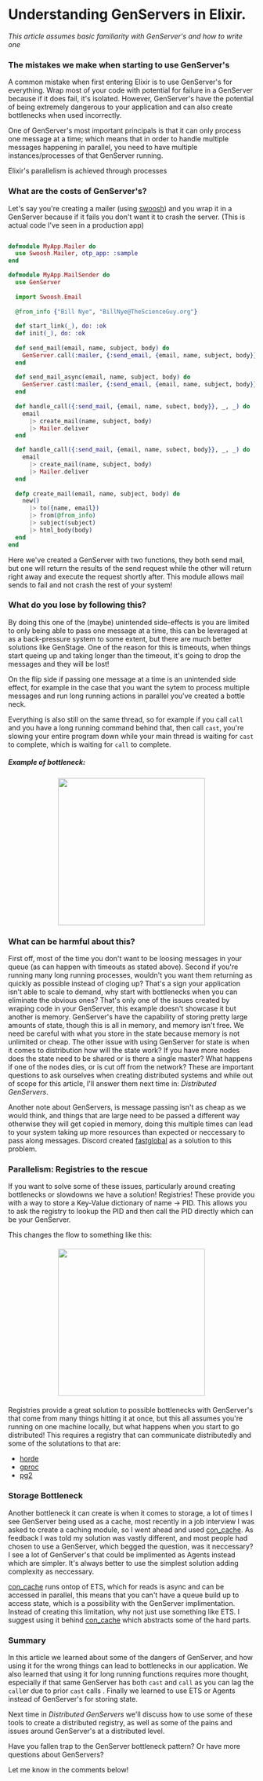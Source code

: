 Understanding GenServers in Elixir.
===

*This article assumes basic familiarity with GenServer's and how to write one*

### The mistakes we make when starting to use GenServer's

A common mistake when first entering Elixir is to use GenServer's for everything. Wrap most of your code with potential for failure in a GenServer because if it does fail, it's isolated. However, GenServer's have the potential of being extremely dangerous to your application and can also create bottlenecks when used incorrectly.

One of GenServer's most important principals is that it can only process one message at a time; which means that in order to handle multiple messages happening in parallel, you need to have multiple instances/processes of that GenServer running.

Elixir's parallelism is achieved through processes


### What are the costs of GenServer's?
Let's say you're creating a mailer (using [swoosh](https://github.com/swoosh/swoosh)) and you wrap it in a GenServer because if it fails you don't want it to crash the server. (This is actual code I've seen in a production app)

```elixir

defmodule MyApp.Mailer do
  use Swoosh.Mailer, otp_app: :sample
end

defmodule MyApp.MailSender do
  use GenServer
  
  import Swoosh.Email
  
  @from_info {"Bill Nye", "BillNye@TheScienceGuy.org"}
  
  def start_link(_), do: :ok
  def init(_), do: :ok
  
  def send_mail(email, name, subject, body) do
    GenServer.call(:mailer, {:send_email, {email, name, subject, body}})
  end
  
  def send_mail_async(email, name, subject, body) do
    GenServer.cast(:mailer, {:send_email, {email, name, subject, body}})
  end
  
  def handle_call({:send_mail, {email, name, subect, body}}, _, _) do
    email
      |> create_mail(name, subject, body)
      |> Mailer.deliver
  end

  def handle_call({:send_mail, {email, name, subect, body}}, _, _) do
    email
      |> create_mail(name, subject, body)
      |> Mailer.deliver
  end  
  
  defp create_mail(email, name, subject, body) do
    new()
      |> to({name, email})
      |> from(@from_info)
      |> subject(subject)
      |> html_body(body)
  end
end
```

Here we've created a GenServer with two functions, they both send mail, but one will return the results of the send request while the other will return right away and execute the request shortly after. This module allows mail sends to fail and not crash the rest of your system! 

### What do you lose by following this? 
By doing this one of the (maybe) unintended side-effects is you are limited to only being able to pass one message at a time, this can be leveraged at as a back-pressure system to some extent, but there are much better solutions like GenStage. One of the reason for this is timeouts, when things start queing up and taking longer than the timeout, it's going to drop the messages and they will be lost! 

On the flip side if passing one message at a time is an unintended side effect,  for example in the case that you want the sytem to process multiple messages and run long running actions in parallel you've created a bottle neck.

Everything is also still on the same thread, so for example if you call `call` and you have a long running command behind that, then call `cast`, you're slowing your entire program down while your main thread is waiting for `cast` to complete, which is waiting for `call` to complete. 

##### Example of bottleneck:


<div style='display: flex; justify-content: center; align-items: center; margin: 20px 0;'>
<img src='https://mikakalathil.ca/assets/img/gen-server-blocking.png' height='300px'>
</div>

### What can be harmful about this?
First off, most of the time you don't want to be loosing messages in your queue (as can happen with timeouts as stated above). Second if you're running many long running processes, wouldn't you want them returning as quickly as possible instead of cloging up? That's a sign your application isn't able to scale to demand, why start with bottlenecks when you can eliminate the obvious ones?
That's only one of the issues created by wraping code in your GenServer, this example doesn't showcase it but another is memory. GenServer's have the capability of storing pretty large amounts of state, though this is all in memory, and memory isn't free. We need be careful with what you store in the state because memory is not unlimited or cheap. The other issue with using GenServer for state is when it comes to distribution how will the state work? If you have more nodes does the state need to be shared or is there a single master? What happens if one of the nodes dies, or is cut off from the network? These are important questions to ask ourselves when creating distributed systems and while out of scope for this article, I'll answer them next time in: *Distributed GenServers*.

Another note about GenServers, is message passing isn't as cheap as we would think, and things that are large need to be passed a different way otherwise they will get copied in memory, doing this multiple times can lead to your system taking up more resources than expected or neccessary to pass along messages. Discord created [fastglobal](https://github.com/discordapp/fastglobal) as a solution to this problem. 

### Parallelism: Registries to the rescue
If you want to solve some of these issues, particularly around creating bottlenecks or slowdowns we have a solution! Registries! These provide you with a way to  store a Key-Value dictionary of name -> PID.  This allows you to ask the registry to lookup the PID and then call the PID directly which can be your GenServer.

This changes the flow to something like this:  

<div style='display: flex; justify-content: center; align-items: center; margin: 20px 0;'>
<img src='https://mikakalathil.ca/assets/img/gen-server-parallel.png' height='300px'>
</div>

Registries provide a great solution to possible bottlenecks with GenServer's that come from many things hitting it at once, but this all assumes you're running on one machine locally, but what happens when you start to go distributed! This requires a registry that can  communicate distributedly and some of the solutations to that are: 

- [horde](https://github.com/michalmuskala/horde)
- [gproc](https://github.com/uwiger/gproc)
- [pg2](http://erlang.org/doc/man/pg2.html)

### Storage Bottleneck
Another bottleneck it can create is when it comes to storage, a lot of times I see GenServer being used as a cache, most recently in a job interview I was asked to create a caching module, so I went ahead and used [con_cache](https://github.com/sasa1977/con_cache). As feedback I was told my solution was vastly different, and most people had chosen to use a GenServer, which begged the question, was it neccessary? I see a lot of GenServer's that could be implimented as Agents instead which are simpler. It's always better to use the simplest solution adding complexity as neccessary. 

 [con_cache](https://github.com/sasa1977/con_cache) runs ontop of ETS, which for reads is async and can be accessed in parallel, this means that you can't have a queue build up to access state, which is a possibility with the GenServer implimentation. Instead of creating this limitation, why not just use something like ETS. I suggest using it behind  [con_cache](https://github.com/sasa1977/con_cache) which abstracts some of the hard parts.

### Summary
In this article we learned about some of the dangers of GenServer, and how using it for the wrong things can lead to bottlenecks in our application. We also learned that using it for long running functions requires more thought, especially if that same GenServer has both `cast` and `call` as you can lag the `call`er due to prior `cast` calls .   Finally we learned to use ETS or Agents instead of GenServer's for storing state.

Next time in *Distributed GenServers* we'll discuss how to use some of these tools to create a distributed registry, as well as some of the pains and issues around GenServer's at a distributed level.

Have you  fallen trap to the GenServer bottleneck pattern? Or have more questions about GenServers?

Let me know in the comments below!
